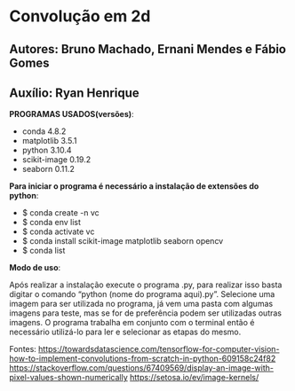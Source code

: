 # Convolução em 2d
## Autores: Bruno Machado, Ernani Mendes e Fábio Gomes
## Auxílio: Ryan Henrique

**PROGRAMAS USADOS(versões)**:
- conda                     4.8.2
- matplotlib                3.5.1
- python                    3.10.4
- scikit-image              0.19.2
- seaborn                   0.11.2

**Para iniciar o programa é necessário a instalação de extensões do python**:
- $ conda create -n vc
- $ conda env list
- $ conda activate vc
- $ conda install scikit-image matplotlib seaborn opencv
- $ conda list

**Modo de uso**:

Após realizar a instalação execute o programa .py, para realizar isso basta digitar o comando “python (nome do programa aqui).py”.
Selecione uma imagem para ser utilizada no programa, já vem uma pasta com algumas imagens para teste, mas se for de preferência podem ser utilizadas outras imagens.
O programa trabalha em conjunto com o terminal então é necessário utilizá-lo para ler e selecionar as etapas do mesmo.

Fontes:
https://towardsdatascience.com/tensorflow-for-computer-vision-how-to-implement-convolutions-from-scratch-in-python-609158c24f82
https://stackoverflow.com/questions/67409569/display-an-image-with-pixel-values-shown-numerically
https://setosa.io/ev/image-kernels/
